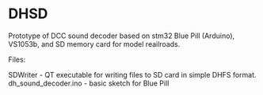 # DHSD 

Prototype of DCC sound decoder based on stm32 Blue Pill (Arduino), VS1053b, and SD memory card for model reailroads.

Files:

SDWriter - QT executable for writing files to SD card in simple DHFS format.
dh_sound_decoder.ino - basic sketch for Blue Pill
